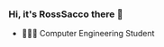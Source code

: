 ### Hi, it's RossSacco there 👋

- 👩🏻‍💻 Computer Engineering Student

<p align = "left">
  <img src = "https://upload.wikimedia.org/wikipedia/commons/1/18/ISO_C%2B%2B_Logo.svg />
</p>
<!--
**RossSacco/RossSacco** is a ✨ _special_ ✨ repository because its `README.md` (this file) appears on your GitHub profile.

Here are some ideas to get you started:

- 🔭 I’m currently working on ...
- 🌱 I’m currently learning ...
- 👯 I’m looking to collaborate on ...
- 🤔 I’m looking for help with ...
- 💬 Ask me about ...
- 📫 How to reach me: ...
- 😄 Pronouns: ...
- ⚡ Fun fact: ...
-->

